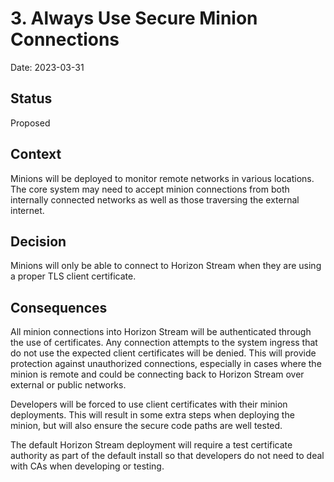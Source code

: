 # 3. Always Use Secure Minion Connections

Date: 2023-03-31

## Status

Proposed

## Context

Minions will be deployed to monitor remote networks in various locations. The core system may need to accept minion connections from both internally connected networks as well as those traversing the external internet.

## Decision

Minions will only be able to connect to Horizon Stream when they are using a proper TLS client certificate.

## Consequences

All minion connections into Horizon Stream will be authenticated through the use of certificates. Any connection attempts to the system ingress that do not use the expected client certificates will be denied. This will provide protection against unauthorized connections, especially in cases where the minion is remote and could be connecting back to Horizon Stream over external or public networks.

Developers will be forced to use client certificates with their minion deployments. This will result in some extra steps when deploying the minion, but will also ensure the secure code paths are well tested.

The default Horizon Stream deployment will require a test certificate authority as part of the default install so that developers do not need to deal with CAs when developing or testing.